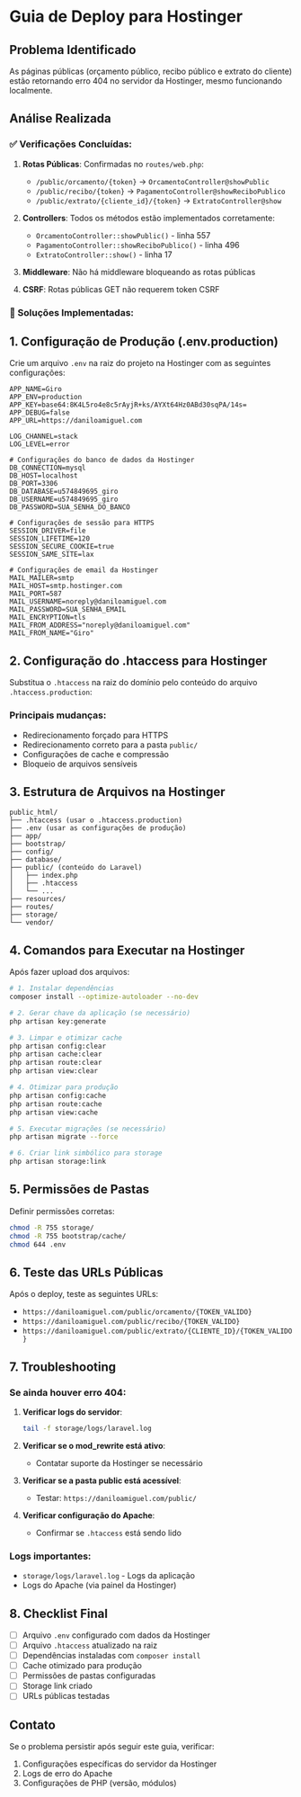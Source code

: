 # Guia de Deploy para Hostinger

## Problema Identificado
As páginas públicas (orçamento público, recibo público e extrato do cliente) estão retornando erro 404 no servidor da Hostinger, mesmo funcionando localmente.

## Análise Realizada

### ✅ Verificações Concluídas:
1. **Rotas Públicas**: Confirmadas no `routes/web.php`:
   - `/public/orcamento/{token}` → `OrcamentoController@showPublic`
   - `/public/recibo/{token}` → `PagamentoController@showReciboPublico`
   - `/public/extrato/{cliente_id}/{token}` → `ExtratoController@show`

2. **Controllers**: Todos os métodos estão implementados corretamente:
   - `OrcamentoController::showPublic()` - linha 557
   - `PagamentoController::showReciboPublico()` - linha 496
   - `ExtratoController::show()` - linha 17

3. **Middleware**: Não há middleware bloqueando as rotas públicas
4. **CSRF**: Rotas públicas GET não requerem token CSRF

### 🔧 Soluções Implementadas:

## 1. Configuração de Produção (.env.production)

Crie um arquivo `.env` na raiz do projeto na Hostinger com as seguintes configurações:

```env
APP_NAME=Giro
APP_ENV=production
APP_KEY=base64:8K4L5ro4e8c5rAyjR+ks/AYXt64Hz0ABd30sqPA/14s=
APP_DEBUG=false
APP_URL=https://daniloamiguel.com

LOG_CHANNEL=stack
LOG_LEVEL=error

# Configurações do banco de dados da Hostinger
DB_CONNECTION=mysql
DB_HOST=localhost
DB_PORT=3306
DB_DATABASE=u574849695_giro
DB_USERNAME=u574849695_giro
DB_PASSWORD=SUA_SENHA_DO_BANCO

# Configurações de sessão para HTTPS
SESSION_DRIVER=file
SESSION_LIFETIME=120
SESSION_SECURE_COOKIE=true
SESSION_SAME_SITE=lax

# Configurações de email da Hostinger
MAIL_MAILER=smtp
MAIL_HOST=smtp.hostinger.com
MAIL_PORT=587
MAIL_USERNAME=noreply@daniloamiguel.com
MAIL_PASSWORD=SUA_SENHA_EMAIL
MAIL_ENCRYPTION=tls
MAIL_FROM_ADDRESS="noreply@daniloamiguel.com"
MAIL_FROM_NAME="Giro"
```

## 2. Configuração do .htaccess para Hostinger

Substitua o `.htaccess` na raiz do domínio pelo conteúdo do arquivo `.htaccess.production`:

### Principais mudanças:
- Redirecionamento forçado para HTTPS
- Redirecionamento correto para a pasta `public/`
- Configurações de cache e compressão
- Bloqueio de arquivos sensíveis

## 3. Estrutura de Arquivos na Hostinger

```
public_html/
├── .htaccess (usar o .htaccess.production)
├── .env (usar as configurações de produção)
├── app/
├── bootstrap/
├── config/
├── database/
├── public/ (conteúdo do Laravel)
│   ├── index.php
│   ├── .htaccess
│   └── ...
├── resources/
├── routes/
├── storage/
└── vendor/
```

## 4. Comandos para Executar na Hostinger

Após fazer upload dos arquivos:

```bash
# 1. Instalar dependências
composer install --optimize-autoloader --no-dev

# 2. Gerar chave da aplicação (se necessário)
php artisan key:generate

# 3. Limpar e otimizar cache
php artisan config:clear
php artisan cache:clear
php artisan route:clear
php artisan view:clear

# 4. Otimizar para produção
php artisan config:cache
php artisan route:cache
php artisan view:cache

# 5. Executar migrações (se necessário)
php artisan migrate --force

# 6. Criar link simbólico para storage
php artisan storage:link
```

## 5. Permissões de Pastas

Definir permissões corretas:

```bash
chmod -R 755 storage/
chmod -R 755 bootstrap/cache/
chmod 644 .env
```

## 6. Teste das URLs Públicas

Após o deploy, teste as seguintes URLs:

- `https://daniloamiguel.com/public/orcamento/{TOKEN_VALIDO}`
- `https://daniloamiguel.com/public/recibo/{TOKEN_VALIDO}`
- `https://daniloamiguel.com/public/extrato/{CLIENTE_ID}/{TOKEN_VALIDO}`

## 7. Troubleshooting

### Se ainda houver erro 404:

1. **Verificar logs do servidor**:
   ```bash
   tail -f storage/logs/laravel.log
   ```

2. **Verificar se o mod_rewrite está ativo**:
   - Contatar suporte da Hostinger se necessário

3. **Verificar se a pasta public está acessível**:
   - Testar: `https://daniloamiguel.com/public/`

4. **Verificar configuração do Apache**:
   - Confirmar se `.htaccess` está sendo lido

### Logs importantes:
- `storage/logs/laravel.log` - Logs da aplicação
- Logs do Apache (via painel da Hostinger)

## 8. Checklist Final

- [ ] Arquivo `.env` configurado com dados da Hostinger
- [ ] Arquivo `.htaccess` atualizado na raiz
- [ ] Dependências instaladas com `composer install`
- [ ] Cache otimizado para produção
- [ ] Permissões de pastas configuradas
- [ ] Storage link criado
- [ ] URLs públicas testadas

## Contato

Se o problema persistir após seguir este guia, verificar:
1. Configurações específicas do servidor da Hostinger
2. Logs de erro do Apache
3. Configurações de PHP (versão, módulos)